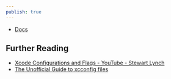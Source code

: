 ```yaml
---
publish: true
---
```

- [Docs](https://help.apple.com/xcode/mac/11.4/#/dev745c5c974) 

## Further Reading
- [Xcode Configurations and Flags - YouTube - Stewart Lynch](https://youtu.be/Bg0GvgB3jQ8?t=794&feature=shared) 
- [The Unofficial Guide to xcconfig files](https://pewpewthespells.com/blog/xcconfig_guide.html)